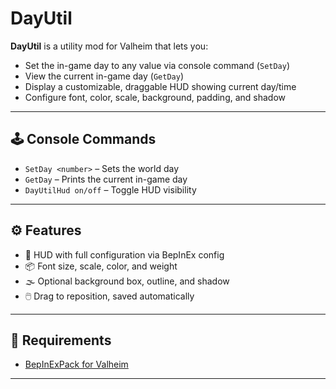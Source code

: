 # DayUtil

**DayUtil** is a utility mod for Valheim that lets you:

- Set the in-game day to any value via console command (`SetDay`)
- View the current in-game day (`GetDay`)
- Display a customizable, draggable HUD showing current day/time
- Configure font, color, scale, background, padding, and shadow

---

## 🕹️ Console Commands

- `SetDay <number>` – Sets the world day
- `GetDay` – Prints the current in-game day
- `DayUtilHud on/off` – Toggle HUD visibility

---

## ⚙️ Features

- 🔧 HUD with full configuration via BepInEx config
- 📦 Font size, scale, color, and weight
- 🌫️ Optional background box, outline, and shadow
- 🖱️ Drag to reposition, saved automatically

---

## 🧰 Requirements

- [BepInExPack for Valheim](https://valheim.thunderstore.io/package/denikson/BepInExPack_Valheim/)

---
